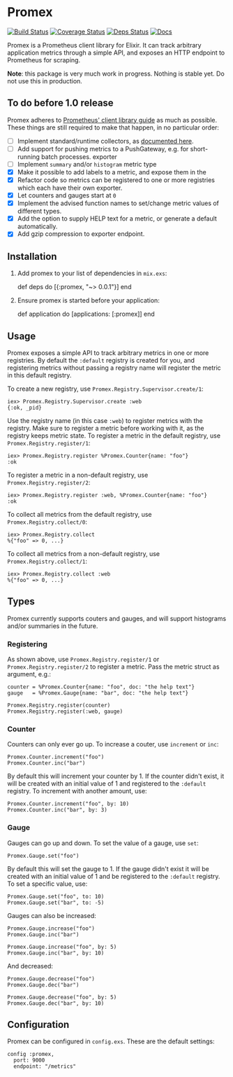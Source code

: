# Promex

[![Build Status](https://travis-ci.org/marceldegraaf/promex.svg?branch=master)](https://travis-ci.org/marceldegraaf/promex)
[![Coverage Status](https://coveralls.io/repos/github/marceldegraaf/promex/badge.svg?branch=master)](https://coveralls.io/github/marceldegraaf/promex?branch=master)
[![Deps Status](https://beta.hexfaktor.org/badge/all/github/marceldegraaf/promex.svg)](https://beta.hexfaktor.org/github/marceldegraaf/promex)
[![Docs](http://inch-ci.org/github/marceldegraaf/promex.svg)](http://inch-ci.org/github/marceldegraaf/promex)

Promex is a Prometheus client library for Elixir. It can track arbitrary
application metrics through a simple API, and exposes an HTTP endpoint to
Prometheus for scraping.

**Note**: this package is very much work in progress. Nothing is stable yet. Do
not use this in production.

## To do before 1.0 release

Promex adheres to [Prometheus' client library guide](https://prometheus.io/docs/instrumenting/writing_clientlibs/)
as much as possible. These things are still required to make that happen, in no
particular order:

- [ ] Implement standard/runtime collectors, as [documented here](https://docs.google.com/document/d/1Q0MXWdwp1mdXCzNRak6bW5LLVylVRXhdi7_21Sg15xQ/edit).
- [ ] Add support for pushing metrics to a PushGateway, e.g. for short-running
    batch processes.
    exporter
- [ ] Implement `summary` and/or `histogram` metric type
- [x] Make it possible to add labels to a metric, and expose them in the
- [x] Refactor code so metrics can be registered to one or more registries which
    each have their own exporter.
- [x] Let counters and gauges start at `0`
- [x] Implement the advised function names to set/change metric values of
    different types.
- [x] Add the option to supply HELP text for a metric, or generate a default
    automatically.
- [x] Add gzip compression to exporter endpoint.

## Installation

  1. Add promex to your list of dependencies in `mix.exs`:

        def deps do
          [{:promex, "~> 0.0.1"}]
        end

  2. Ensure promex is started before your application:

        def application do
          [applications: [:promex]]
        end

## Usage

Promex exposes a simple API to track arbitrary metrics in one or more
registries. By default the `:default` registry is created for you, and
registering metrics without passing a registry name will register the metric in
this default registry.

To create a new registry, use `Promex.Registry.Supervisor.create/1`:

    iex> Promex.Registry.Supervisor.create :web
    {:ok, _pid}

Use the registry name (in this case `:web`) to register metrics with the
registry. Make sure to register a metric before working with it, as the registry
keeps metric state. To register a metric in the default registry,
use `Promex.Registry.register/1`:

    iex> Promex.Registry.register %Promex.Counter{name: "foo"}
    :ok

To register a metric in a non-default registry, use
`Promex.Registry.register/2`:

    iex> Promex.Registry.register :web, %Promex.Counter{name: "foo"}
    :ok

To collect all metrics from the default registry, use `Promex.Registry.collect/0`:

    iex> Promex.Registry.collect
    %{"foo" => 0, ...}

To collect all metrics from a non-default registry, use
`Promex.Registry.collect/1`:

    iex> Promex.Registry.collect :web
    %{"foo" => 0, ...}

## Types

Promex currently supports couters and gauges, and will support histograms and/or
summaries in the future.

### Registering

As shown above, use `Promex.Registry.register/1` or `Promex.Registry.register/2`
to register a metric. Pass the metric struct as argument, e.g.:

    counter = %Promex.Counter{name: "foo", doc: "the help text"}
    gauge   = %Promex.Gauge{name: "bar", doc: "the help text"}

    Promex.Registry.register(counter)
    Promex.Registry.register(:web, gauge)

### Counter

Counters can only ever go up. To increase a couter, use `increment` or `inc`:

    Promex.Counter.increment("foo")
    Promex.Counter.inc("bar")

By default this will increment your counter by 1. If the counter didn't exist,
it will be created with an initial value of 1 and registered to the `:default`
registry. To increment with another amount, use:

    Promex.Counter.increment("foo", by: 10)
    Promex.Counter.inc("bar", by: 3)

### Gauge

Gauges can go up and down. To set the value of a gauge, use `set`:

    Promex.Gauge.set("foo")

By default this will set the gauge to 1. If the gauge didn't exist it will be created
with an initial value of 1 and be registered to the `:default` registry.
To set a specific value, use:

    Promex.Gauge.set("foo", to: 10)
    Promex.Gauge.set("bar", to: -5)

Gauges can also be increased:

    Promex.Gauge.increase("foo")
    Promex.Gauge.inc("bar")

    Promex.Gauge.increase("foo", by: 5)
    Promex.Gauge.inc("bar", by: 10)

And decreased:

    Promex.Gauge.decrease("foo")
    Promex.Gauge.dec("bar")

    Promex.Gauge.decrease("foo", by: 5)
    Promex.Gauge.dec("bar", by: 10)

## Configuration

Promex can be configured in `config.exs`. These are the default settings:

    config :promex,
      port: 9000
      endpoint: "/metrics"
